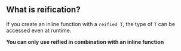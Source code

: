 

## What is reification?

If you create an inline function with a `reified T`, the type of `T` can be accessed even at runtime.

**You can only use reified in combination with an inline function**

